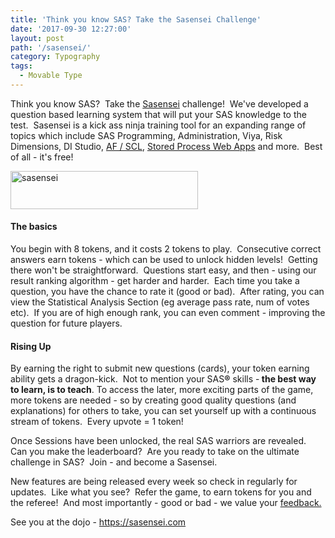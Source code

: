 ```yaml
---
title: 'Think you know SAS? Take the Sasensei Challenge'
date: '2017-09-30 12:27:00'
layout: post
path: '/sasensei/'
category: Typography
tags:
  - Movable Type
---
```


Think you know SAS?  Take the <a href="https://sasensei.com">Sasensei</a> challenge!  We've developed a question based learning system that will put your SAS knowledge to the test.  Sasensei is a kick ass ninja training tool for an expanding range of topics which include SAS Programming, Administration, Viya, Risk Dimensions, DI Studio, <a href="https://www.linkedin.com/pulse/easy-af-scl-modernisation-html5-sas-allan-bowe/">AF / SCL</a>, <a href="https://www.rawsas.com/2015/12/building-web-apps-with-sas.html">Stored Process Web Apps</a> and more.  Best of all - it's free!

<a href="https://sasensei.com"><img class="aligncenter wp-image-239 size-medium" src="https://www.rawsas.com/wp-content/uploads/2017/09/SASENSEI-LOGO-V02-300x61.png" alt="sasensei" width="300" height="61" /></a>
<h4>The basics</h4>
You begin with 8 tokens, and it costs 2 tokens to play.  Consecutive correct answers earn tokens - which can be used to unlock hidden levels!  Getting there won't be straightforward.  Questions start easy, and then - using our result ranking algorithm - get harder and harder.  Each time you take a question, you have the chance to rate it (good or bad).  After rating, you can view the Statistical Analysis Section (eg average pass rate, num of votes etc).  If you are of high enough rank, you can even comment - improving the question for future players.
<h4>Rising Up</h4>
By earning the right to submit new questions (cards), your token earning ability gets a dragon-kick.  Not to mention your SAS<b>®</b> skills -<b> the best way to learn, is to teach</b>. To access the later, more exciting parts of the game, more tokens are needed - so by creating good quality questions (and explanations) for others to take, you can set yourself up with a continuous stream of tokens.  Every upvote = 1 token!

Once Sessions have been unlocked, the real SAS warriors are revealed.  Can you make the leaderboard?  Are you ready to take on the ultimate challenge in SAS?  Join - and become a Sasensei.

New features are being released every week so check in regularly for updates.  Like what you see?  Refer the game, to earn tokens for you and the referee!  And most importantly - good or bad - we value your <a href="https://sasensei.com/user_profile#contact">feedback.</a>

See you at the dojo - <a href="https://sasensei.com">https://sasensei.com</a>